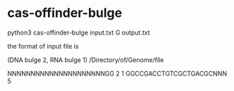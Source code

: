 # cas-offinder-bulge

python3 cas-offinder-bulge input.txt G output.txt

the format of input file is 

(DNA bulge 2, RNA bulge 1)
/Directory/of/Genome/file

NNNNNNNNNNNNNNNNNNNNNGG 2 1
GGCCGACCTGTCGCTGACGCNNN 5
